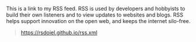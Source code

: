 
This is a link to my RSS feed. RSS is used by developers and hobbyists 
to build their own listeners and to view updates to websites and blogs. 
RSS helps support innovation on the open web, and keeps the 
internet silo-free.

> https://rsdoiel.github.io/rss.xml


